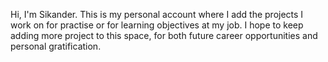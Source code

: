 Hi, I'm Sikander. This is my personal account where I add the projects I work on for practise or for learning objectives at my job. I hope to keep adding more project to this space, for both future career opportunities and personal gratification. 
